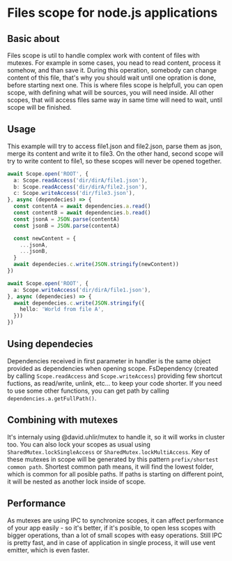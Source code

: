 # Files scope for node.js applications

## Basic about
Files scope is util to handle complex work with content of files with mutexes. For example in some cases, you nead to read content, process it somehow, and than save it. During this operation, somebody can change content of this file, that's why you should wait until one opration is done, before starting next one. This is where files scope is helpfull, you can open scope, with defining what will be sources, you will need inside. All other scopes, that will access files same way in same time will need to wait, until scope will be finished.

## Usage
This example will try to access file1.json and file2.json, parse them as json, merge its content and write it to file3. On the other hand, second scope will try to write content to file1, so these scopes will never be opened together.

```ts
await Scope.open('ROOT', {
  a: Scope.readAccess('dir/dirA/file1.json'),
  b: Scope.readAccess('dir/dirA/file2.json'),
  c: Scope.writeAccess('dir/file3.json'),
}, async (dependecies) => {
  const contentA = await dependencies.a.read()
  const contentB = await dependencies.b.read()
  const jsonA = JSON.parse(contentA)
  const jsonB = JSON.parse(contentA)

  const newContent = {
    ...jsonA,
    ...jsonB,
  }
  await dependecies.c.write(JSON.stringify(newContent))
})

await Scope.open('ROOT', {
  a: Scope.writeAccess('dir/dirA/file1.json'),
}, async (dependecies) => {
  await dependecies.c.write(JSON.stringify({
    hello: 'World from file A',
  }))
})
```

## Using dependecies
Dependencies received in first parameter in handler is the same object provided as dependencies when opening scope. FsDependency (created by calling `Scope.readAccess` and `Scope.writeAccess`) providing few shortcut fuctions, as read/write, unlink, etc... to keep your code shorter. If you need to use some other functions, you can get path by calling `dependencies.a.getFullPath()`.

## Combining with mutexes
It's internaly using @david.uhlir/mutex to handle it, so it will works in cluster too. You can also lock your scopes as usual using `SharedMutex.lockSingleAccess` or `SharedMutex.lockMultiAccess`. Key of these mutexes in scope will be generated by this pattern `prefix/shortest common path`. Shortest common path means, it will find the lowest folder, which is common for all posible paths. If paths is starting on different point, it will be nested as another lock inside of scope.

## Performance
As mutexes are using IPC to synchronize scopes, it can affect performance of your app easily - so it's better, if it's posible, to open less scopes with bigger operations, than a lot of small scopes with easy operations. Still IPC is pretty fast, and in case of application in single process, it will use vent emitter, which is even faster.